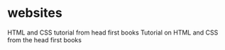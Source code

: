 # websites
HTML and CSS tutorial from head first books
Tutorial on HTML and CSS from the head first books
